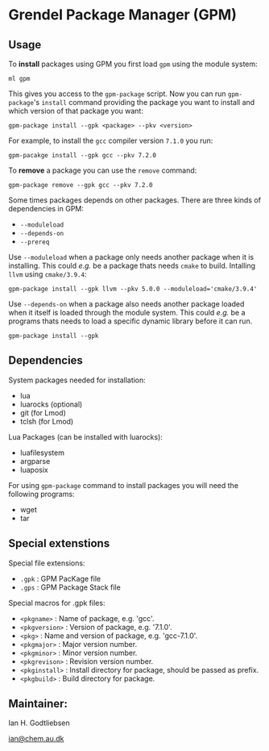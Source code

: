 # Grendel Package Manager (GPM)

## Usage

To __install__ packages using GPM you first load `gpm` using the module system:
```
ml gpm
```
This gives you access to the `gpm-package` script.
Now you can run `gpm-package`'s `install` command providing the package you want to install and which version of that package you want:
```
gpm-package install --gpk <package> --pkv <version>
```
For example, to install the `gcc` compiler version `7.1.0` you run:
```
gpm-pacakge install --gpk gcc --pkv 7.2.0
```
To __remove__ a package you can use the `remove` command:
```
gpm-package remove --gpk gcc --pkv 7.2.0
```

Some times packages depends on other packages. There are three kinds of dependencies in GPM:
* `--moduleload`
* `--depends-on`
* `--prereq`

Use `--moduleload` when a package only needs another package when it is installing. This could _e.g._ be a package thats needs `cmake` to build. Intalling `llvm` using `cmake/3.9.4`:
```
gpm-package install --gpk llvm --pkv 5.0.0 --moduleload='cmake/3.9.4'
```

Use `--depends-on` when a package also needs another package loaded when it itself is loaded through the module system. This could _e.g._ be a programs thats needs to load a specific dynamic library before it can run.
```
gpm-package install --gpk 
```

## Dependencies 

System packages needed for installation:
* lua
* luarocks (optional)
* git   (for Lmod)
* tclsh (for Lmod)
      
Lua Packages (can be installed with luarocks):
* luafilesystem
* argparse
* luaposix  

For using `gpm-package` command to install packages you will need the following programs:
* wget
* tar

## Special extenstions

Special file extensions:
* `.gpk` : GPM PacKage file
* `.gps` : GPM Package Stack file

Special macros for .gpk files:
* `<pkgname>`     : Name of package, e.g. 'gcc'.
* `<pkgversion>`  : Version of package, e.g. '7.1.0'.
* `<pkg>`         : Name and version of package, e.g. 'gcc-7.1.0'.
* `<pkgmajor>`    : Major version number.
* `<pkgminor>`    : Minor version number.
* `<pkgrevison>`  : Revision version number.
* `<pkginstall>`  : Install directory for package, should be passed as prefix.
* `<pkgbuild>`    : Build directory for package.

## Maintainer:
Ian H. Godtliebsen

ian@chem.au.dk
